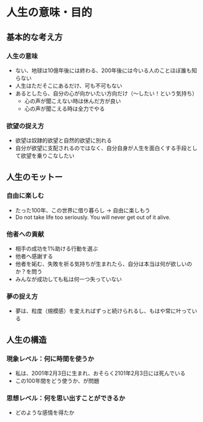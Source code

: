 # 人生の意味・目的

## 基本的な考え方

### 人生の意味
- ない、地球は10億年後には終わる、200年後には今いる人のことほぼ誰も知らない
- 人生はただそこにあるだけ、可も不可もない
- あるとしたら、自分の心が向かいたい方向だけ（〜したい！という気持ち）
  - 心の声が聞こえない時は休んだ方が良い
  - 心の声が聞こえる時は全力でやる

### 欲望の捉え方
- 欲望は奴隷的欲望と自然的欲望に別れる
- 自分が欲望に支配されるのではなく、自分自身が人生を面白くする手段として欲望を乗りこなしたい

## 人生のモットー

### 自由に楽しむ
- たった100年、この世界に借り暮らし → 自由に楽しもう
- Do not take life too seriously. You will never get out of it alive.

### 他者への貢献
- 相手の成功を1%助ける行動を選ぶ
- 他者へ感謝する
- 他者を妬む、失敗を祈る気持ちが生まれたら、自分は本当は何が欲しいのか？を問う
- みんなが成功しても私は何一つ失っていない

### 夢の捉え方
- 夢は、粒度（規模感）を変えればずっと続けられるし、もはや常に叶っている

## 人生の構造

### 現象レベル：何に時間を使うか
- 私は、2001年2月3日に生まれ、おそらく2101年2月3日には死んでいる
- この100年間をどう使うか、が問題

### 思想レベル：何を思い出すことができるか
- どのような感情を得たか
